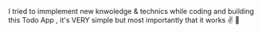 I tried to immplement new knwoledge & technics while coding and building this Todo App  , it's VERY simple but most importantly that it works ✌️ 🎉
